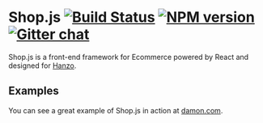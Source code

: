 # Shop.js  [![Build Status][travis-image]][travis-url] [![NPM version][npm-image]][npm-url]  [![Gitter chat][gitter-image]][gitter-url]
Shop.js is a front-end framework for Ecommerce powered by React and designed for
[Hanzo](https://hanzo.ai).

## Examples
You can see a great example of Shop.js in action at
[damon.com](https://damon.com).

[shop.js]:         https://cdn.rawgit.com/shopjs/shop.js/v0.0.1/shop.min.js
[travis-url]:      https://travis-ci.org/shopjs/shop.js
[travis-image]:    https://img.shields.io/travis/shopjs/shop.js.svg
[coveralls-url]:   https://coveralls.io/r/shopjs/shop.js/
[coveralls-image]: https://img.shields.io/coveralls/shopjs/shop.js.svg
[npm-url]:         https://www.npmjs.com/package/shop.js
[npm-image]:       https://img.shields.io/npm/v/shop.js.svg
[downloads-image]: https://img.shields.io/npm/dm/shop.js.svg
[downloads-url]:   http://badge.fury.io/js/shop.js
[gitter-url]:      https://gitter.im/shopjs/community
[gitter-image]:    https://img.shields.io/badge/gitter-join_chat-brightgreen.svg

[hanzo]:           https://hanzo.ai
